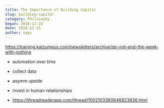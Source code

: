 ```yaml
---
title: The Importance of Building Capital
slug: building-capital
category: Philosophy
begun: 2018-12-15
date: 2018-12-15
author: swyx
---
```


https://training.kalzumeus.com/newsletters/archive/do-not-end-the-week-with-nothing

- automation over time
- collect data
- asymm upside
- invest in human relationships

- https://threadreaderapp.com/thread/1002103360646823936.html
